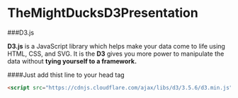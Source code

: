 # TheMightDucksD3Presentation


###D3.js


**D3.js** is a JavaScript library which helps make your data come to life using HTML, CSS, and SVG.  It is the **D3** gives you more power to manipulate the data without **tying yourself to a framework.**

####Just add thist line to your head tag
```html
<script src="https://cdnjs.cloudflare.com/ajax/libs/d3/3.5.6/d3.min.js" charset="utf-8"></script>
```
